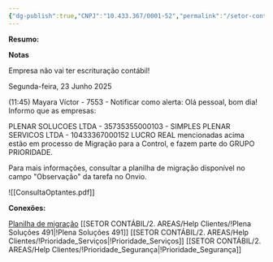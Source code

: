 ```yaml
---
{"dg-publish":true,"CNPJ":"10.433.367/0001-52","permalink":"/setor-contabil/2-areas/help-clientes/plenar-servicos-492/","dgPassFrontmatter":true,"created":"2025-07-01T13:53:27.914-03:00","updated":"2025-07-11T09:27:25.764-03:00"}
---
```


**Resumo:**


**Notas**

Empresa não vai ter escrituração contábil!



Segunda-feira, 23 Junho 2025
 
(11:45) Mayara Víctor - 7553 - Notificar como alerta: Olá pessoal, bom dia!
Informo que as empresas:

PLENAR SOLUCOES LTDA - 35735355000103 - SIMPLES
PLENAR SERVICOS LTDA - 10433367000152  LUCRO REAL
mencionadas acima estão em processo de Migração para a Control, e fazem parte do GRUPO PRIORIDADE. 

Para mais informações, consultar a planilha de migração disponível no campo "Observação" da tarefa no Onvio.


![[ConsultaOptantes.pdf]]

**Conexões:**

[Planilha de migração](https://docs.google.com/spreadsheets/d/1sI70WlJbrCVgmJFaiPQBN4GtTGfJ_Mnl_Xf7HPehul4/edit?gid=1978312704#gid=1978312704)
[[SETOR CONTÁBIL/2. AREAS/Help Clientes/!Plena Soluções 491\|!Plena Soluções 491]]
[[SETOR CONTÁBIL/2. AREAS/Help Clientes/!Prioridade_Serviços\|!Prioridade_Serviços]]
[[SETOR CONTÁBIL/2. AREAS/Help Clientes/!Prioridade_Segurança\|!Prioridade_Segurança]]
